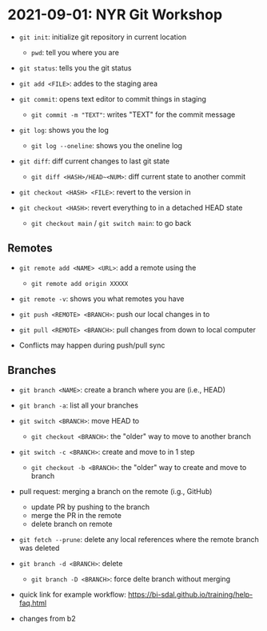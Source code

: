 # 2021-09-01: NYR Git Workshop

- `git init`: initialize git repository in current location
    - `pwd`: tell you where you are
- `git status`: tells you the git status
- `git add <FILE>`: addes <FILE> to the staging area
- `git commit`: opens text editor to commit things in staging
    - `git commit -m "TEXT"`: writes "TEXT" for the commit message

- `git log`: shows you the log
    - `git log --oneline`: shows you the oneline log
- `git diff`: diff current changes to last git state
    - `git diff <HASH>/HEAD~<NUM>`: diff current state to another commit

- `git checkout <HASH> <FILE>`: revert <FILE> to the version in <HASH>
- `git checkout <HASH>`: revert everything to <HASH> in a detached HEAD state
    - `git checkout main` / `git switch main`: to go back

## Remotes

- `git remote add <NAME> <URL>`: add a remote <NAME> using the <URL>
    - `git remote add origin XXXXX`

- `git remote -v`: shows you what remotes you have
- `git push <REMOTE> <BRANCH>`: push our local changes in <BRANCH> to <REMOTE>
- `git pull <REMOTE> <BRANCH>`: pull changes from <REMOTE> down to local computer <BRANCH>
- Conflicts may happen during push/pull sync

## Branches

- `git branch <NAME>`: create a branch where you are (i.e., HEAD)
- `git branch -a`: list all your branches
- `git switch <BRANCH>`: move HEAD to <BRANCH>
    - `git checkout <BRANCH>`: the "older" way to move to another branch

- `git switch -c <BRANCH>`: create and move to <branch> in 1 step
    - `git checkout -b <BRANCH>`: the "older" way to create and move to branch

- pull request: merging a branch on the remote (i.g., GitHub)
    - update PR by pushing to the branch
    - merge the PR in the remote
    - delete branch on remote
- `git fetch --prune`: delete any local references where the remote branch was deleted
- `git branch -d <BRANCH>`: delete <branch>
    - `git branch -D <BRANCH>`: force delte branch without merging

- quick link for example workflow: https://bi-sdal.github.io/training/help-faq.html

- changes from b2

